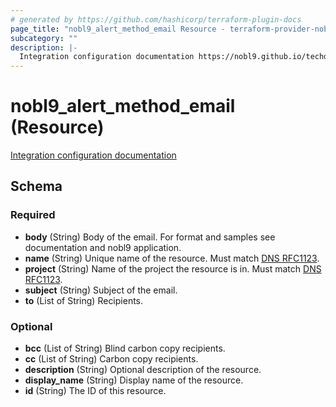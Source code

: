 ```yaml
---
# generated by https://github.com/hashicorp/terraform-plugin-docs
page_title: "nobl9_alert_method_email Resource - terraform-provider-nobl9"
subcategory: ""
description: |-
  Integration configuration documentation https://nobl9.github.io/techdocs_YAML_Guide/#alert-method
---
```


# nobl9_alert_method_email (Resource)

[Integration configuration documentation](https://nobl9.github.io/techdocs_YAML_Guide/#alert-method)



<!-- schema generated by tfplugindocs -->
## Schema

### Required

- **body** (String) Body of the email. For format and samples see documentation and nobl9 application.
- **name** (String) Unique name of the resource. Must match [DNS RFC1123](https://kubernetes.io/docs/concepts/overview/working-with-objects/names/#names).
- **project** (String) Name of the project the resource is in. Must match [DNS RFC1123](https://kubernetes.io/docs/concepts/overview/working-with-objects/names/#names).
- **subject** (String) Subject of the email.
- **to** (List of String) Recipients.

### Optional

- **bcc** (List of String) Blind carbon copy recipients.
- **cc** (List of String) Carbon copy recipients.
- **description** (String) Optional description of the resource.
- **display_name** (String) Display name of the resource.
- **id** (String) The ID of this resource.


